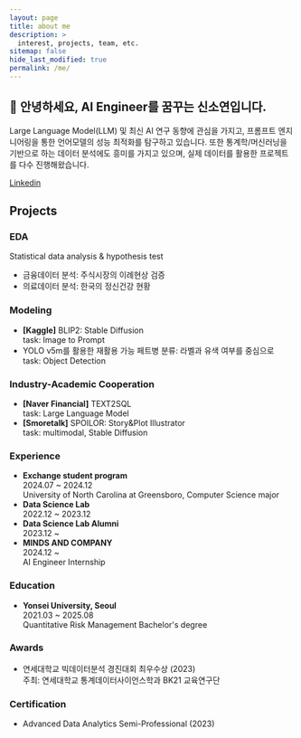 ```yaml
---
layout: page
title: about me
description: >
  interest, projects, team, etc.
sitemap: false
hide_last_modified: true
permalink: /me/
---
```

## 👋 안녕하세요, AI Engineer를 꿈꾸는 신소연입니다.
Large Language Model(LLM) 및 최신 AI 연구 동향에 관심을 가지고, 프롬프트 엔지니어링을 통한 언어모델의 성능 최적화를 탐구하고 있습니다. 또한 통계학/머신러닝을 기반으로 하는 데이터 분석에도 흥미를 가지고 있으며, 실제 데이터를 활용한 프로젝트를 다수 진행해왔습니다.

[Linkedin](www.linkedin.com/in/soyeon-shin-548598352)

## Projects
### EDA
Statistical data analysis & hypothesis test
- 금융데이터 분석: 주식시장의 이례현상 검증
- 의료데이터 분석: 한국의 정신건강 현황

### Modeling
- **[Kaggle]** BLIP2: Stable Diffusion \
task: Image to Prompt
- YOLO v5m를 활용한 재활용 가능 페트병 분류: 라벨과 유색 여부를 중심으로 \
task: Object Detection

### Industry-Academic Cooperation
- **[Naver Financial]** TEXT2SQL \
task: Large Language Model
- **[Smoretalk]** SPOILOR: Story&Plot Illustrator \
task: multimodal, Stable Diffusion

### Experience
- **Exchange student program** \
2024.07 ~ 2024.12 \
University of North Carolina at Greensboro, Computer Science major
- **Data Science Lab** \
2022.12 ~ 2023.12
- **Data Science Lab Alumni** \
2023.12 ~
- **MINDS AND COMPANY** \
2024.12 ~ \
AI Engineer Internship


### Education
- **Yonsei University, Seoul** \
2021.03 ~ 2025.08 \
Quantitative Risk Management Bachelor's degree

### Awards
- 연세대학교 빅데이터분석 경진대회 최우수상 (2023) \
주최: 연세대학교 통계데이터사이언스학과 BK21 교육연구단

### Certification
- Advanced Data Analytics Semi-Professional (2023)